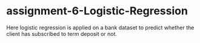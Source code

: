 # assignment-6-Logistic-Regression
Here logistic regression is applied on a bank dataset to predict whether the client has subscribed  to term deposit or not. 
